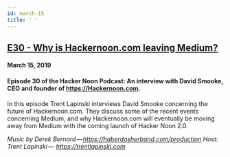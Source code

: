 ```yaml
---
id: march-15
title: ' '
---
```


<h2><a href="https://podcast.hackernoon.com/e/why-is-hackernooncom-leaving%c2%a0medium/">E30 - Why is Hackernoon.com leaving Medium?</a></h2>
<h4>March 15, 2019</h4>

<h4><strong>Episode 30 of the Hacker Noon Podcast: An interview with David Smooke, CEO and founder of <a href="https://hackernoon.com/">https://Hackernoon.com</a>.</strong></h4>

<p>
In this episode Trent Lapinski interviews David Smooke concerning the future of Hackernoon.com. They discuss some of the recent events concerning Medium, and why Hackernoon.com will eventually be moving away from Medium with the coming launch of Hacker Noon 2.0.
</p>
<em>Music by Derek Bernard — <a href="https://haberdasherband.com/production">https://haberdasherband.com/production</a></em>
<em>Host: Trent Lapinski —  <a href="https://trentlapinski.com/">https://trentlapinski.com</a></em>